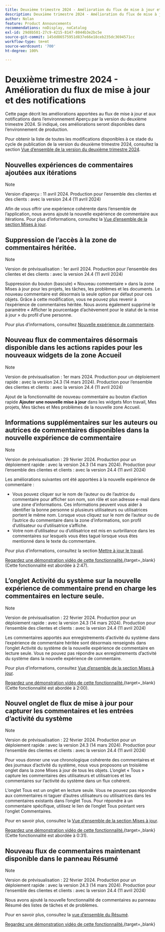 ```yaml
---
title: Deuxième trimestre 2024 - Amélioration du flux de mise à jour et des notifications
description: Deuxième trimestre 2024 - Amélioration du flux de mise à jour et des notifications
author: Nolan
feature: Product Announcements
recommendations: noDisplay, noCatalog
exl-id: 29d8b581-27c9-4215-8147-8044b3e2bc5e
source-git-commit: 145dd86575951d837e66e18ceb235dc3694571cc
workflow-type: tm+mt
source-wordcount: '700'
ht-degree: 100%

---
```


# Deuxième trimestre 2024 - Amélioration du flux de mise à jour et des notifications

Cette page décrit les améliorations apportées au flux de mise à jour et aux notifications dans l’environnement Aperçu par la version du deuxième trimestre 2024. Si indiqué, ces améliorations seront disponibles dans l’environnement de production.

Pour obtenir la liste de toutes les modifications disponibles à ce stade du cycle de publication de la version du deuxième trimestre 2024, consultez la section [Vue d’ensemble de la version du deuxième trimestre 2024](/help/quicksilver/product-announcements/product-releases/24-q2-release-activity/24-q2-release-overview.md).

## Nouvelles expériences de commentaires ajoutées aux itérations

>[!NOTE]
>
>Version d’aperçu : 11 avril 2024. Production pour l’ensemble des clientes et des clients : avec la version 24.4 (11 avril 2024)

Afin de vous offrir une expérience cohérente dans l’ensemble de l’application, nous avons ajouté la nouvelle expérience de commentaire aux itérations. Pour plus d’informations, consultez la [Vue d’ensemble de la section Mises à jour](/help/quicksilver/workfront-basics/updating-work-items-and-viewing-updates/updates-tab-overview.md).

## Suppression de l’accès à la zone de commentaires héritée.

>[!NOTE]
>
>Version de prévisualisation : 1er avril 2024. Production pour l’ensemble des clientes et des clients : avec la version 24.4 (11 avril 2024)

Suppression du bouton (bascule) « Nouveau commentaire » dans la zone Mises à jour pour les projets, les tâches, les problèmes et les documents. Le nouveau commentaire est désormais la seule option par défaut pour ces objets. Grâce à cette modification, vous ne pouvez plus revenir à l’expérience de commentaires héritée. Nous avons également supprimé le paramètre « Afficher le pourcentage d’achèvement pour le statut de la mise à jour » du profil d’une personne.

Pour plus d’informations, consultez [Nouvelle expérience de commentaire](/help/quicksilver/product-announcements/betas/new-commenting-experience-beta/unified-commenting-experience.md).

## Nouveau flux de commentaires désormais disponible dans les actions rapides pour les nouveaux widgets de la zone Accueil

>[!NOTE]
>
>Version de prévisualisation : 1er mars 2024. Production pour un déploiement rapide : avec la version 24.3 (14 mars 2024). Production pour l’ensemble des clientes et clients : avec la version 24.4 (11 avril 2024)

Ajout de la fonctionnalité de nouveau commentaire au bouton d’action rapide **Ajouter une nouvelle mise à jour** dans les widgets Mon travail, Mes projets, Mes tâches et Mes problèmes de la nouvelle zone Accueil.


## Informations supplémentaires sur les auteurs ou autrices de commentaires disponibles dans la nouvelle expérience de commentaire

>[!NOTE]
>
>Version de prévisualisation : 29 février 2024. Production pour un déploiement rapide : avec la version 24.3 (14 mars 2024). Production pour l’ensemble des clientes et clients : avec la version 24.4 (11 avril 2024)

Les améliorations suivantes ont été apportées à la nouvelle expérience de commentaire :

* Vous pouvez cliquer sur le nom de l’auteur ou de l’autrice du commentaire pour afficher son nom, son rôle et son adresse e-mail dans une zone d’informations. Ces informations peuvent vous aider à identifier la bonne personne si plusieurs utilisateurs ou utilisatrices portent le même nom. Lorsque vous cliquez sur le nom de l’auteur ou de l’autrice du commentaire dans la zone d’informations, son profil d’utilisateur ou d’utilisatrice s’affiche.
* Votre nom d’utilisateur ou d’utilisatrice est mis en surbrillance dans les commentaires sur lesquels vous êtes tagué lorsque vous êtes mentionné dans le texte du commentaire.

Pour plus d’informations, consultez la section [Mettre à jour le travail](/help/quicksilver/workfront-basics/updating-work-items-and-viewing-updates/update-work.md).

[Regardez une démonstration vidéo de cette fonctionnalité.](https://video.tv.adobe.com/v/3427992/){target=_blank} (Cette fonctionnalité est abordée à 2:47).

## L’onglet Activité du système sur la nouvelle expérience de commentaire prend en charge les commentaires en lecture seule.

>[!NOTE]
>
>Version de prévisualisation : 22 février 2024. Production pour un déploiement rapide : avec la version 24.3 (14 mars 2024). Production pour l’ensemble des clientes et clients : avec la version 24.4 (11 avril 2024)

Les commentaires apportés aux enregistrements d’activité du système dans l’expérience de commentaire héritée sont désormais renseignés dans l’onglet Activité du système de la nouvelle expérience de commentaire en lecture seule. Vous ne pouvez pas répondre aux enregistrements d’activité du système dans la nouvelle expérience de commentaire.

Pour plus d’informations, consultez [Vue d’ensemble de la section Mises à jour](/help/quicksilver/workfront-basics/updating-work-items-and-viewing-updates/updates-tab-overview.md).

[Regardez une démonstration vidéo de cette fonctionnalité.](https://video.tv.adobe.com/v/3427992/){target=_blank} (Cette fonctionnalité est abordée à 2:00).

## Nouvel onglet de flux de mise à jour pour capturer les commentaires et les entrées d’activité du système

>[!NOTE]
>
>Version de prévisualisation : 22 février 2024. Production pour un déploiement rapide : avec la version 24.3 (14 mars 2024). Production pour l’ensemble des clientes et clients : avec la version 24.4 (11 avril 2024)

Pour vous donner une vue chronologique cohérente des commentaires et des journaux d’activité du système, nous vous proposons un troisième onglet dans la zone Mises à jour de tous les objets. L’onglet « Tous » capture les commentaires des utilisateurs et utilisatrices et les commentaires sur l’activité du système dans un flux cohérent.

L’onglet Tous est un onglet en lecture seule. Vous ne pouvez pas répondre aux commentaires ni taguer d’autres utilisateurs ou utilisatrices dans les commentaires existants dans l’onglet Tous. Pour répondre à un commentaire spécifique, utilisez le lien de l’onglet Tous pointant vers l’onglet Commentaires.

Pour en savoir plus, consultez la [Vue d’ensemble de la section Mises à jour](/help/quicksilver/workfront-basics/updating-work-items-and-viewing-updates/updates-tab-overview.md).

[Regardez une démonstration vidéo de cette fonctionnalité.](https://video.tv.adobe.com/v/3427992/){target=_blank} (Cette fonctionnalité est abordée à 0:31).

## Nouveau flux de commentaires maintenant disponible dans le panneau Résumé

>[!NOTE]
>
>Version de prévisualisation : 22 février 2024. Production pour un déploiement rapide : avec la version 24.3 (14 mars 2024). Production pour l’ensemble des clientes et clients : avec la version 24.4 (11 avril 2024)

Nous avons ajouté la nouvelle fonctionnalité de commentaires au panneau Résumé des listes de tâches et de problèmes.

Pour en savoir plus, consultez la [vue d’ensemble du Résumé](/help/quicksilver/workfront-basics/the-new-workfront-experience/summary-overview.md).

[Regardez une démonstration vidéo de cette fonctionnalité.](https://video.tv.adobe.com/v/3427991/){target=_blank}
